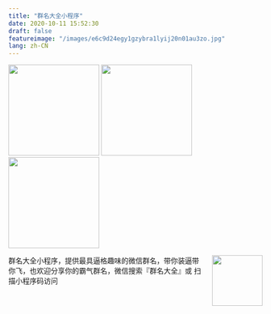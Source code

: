 ```yaml
---
title: "群名大全小程序"
date: 2020-10-11 15:52:30
draft: false
featureimage: "/images/e6c9d24egy1gzybra1lyij20n01au3zo.jpg"
lang: zh-CN
---
```


<div class="photos-row">
  <img src="../images/e6c9d24egy1gzybra1lyij20n01au3zo.jpg" width="180" />
  <img src="../images/e6c9d24egy1gzybr9pqndj20n01al3zo.jpg" width="180" />
  <img src="../images/e6c9d24egy1gzybr99u30j20n01ajq3g.jpg" width="180" />
</div>
<div><p style="float: right; margin-left: 20px">
 <img src="../images/e6c9d24egy1gzybvcc9xsj2076076749.jpg" width="100" />
</p>
</div>

群名大全小程序，提供最具逼格趣味的微信群名，带你装逼带你飞，也欢迎分享你的霸气群名，微信搜索『群名大全』或 扫描小程序码访问
